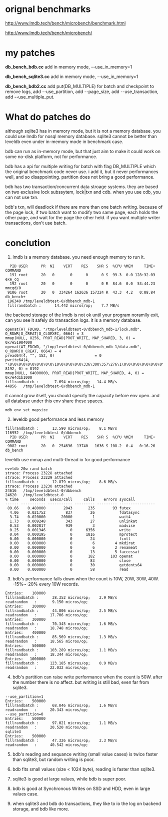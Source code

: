 # orignal benchmarks

http://www.lmdb.tech/bench/microbench/benchmark.html

http://www.lmdb.tech/bench/microbench/

# my patches
**db_bench_bdb.cc** add in memory mode, --use_in_memory=1

**db_bench_sqlite3.cc** add in memory mode, --use_in_memory=1

**db_bench_bdb2.cc** add put(DB_MULTIPLE) for batch and checkpoint to remove logs, add --use_partition, add --page_size, add --use_transaction, add --use_multiple_put.

# What do patches do
although sqlite3 has in memory mode, but it is not a memory database. you could use lmdb for nosql memory database. sqlite3 cannot be better than leveldb even under in-memory mode in benchmark case.

bdb can run as in-memory mode, but that just aim to make it could work on some no-disk platform, not for performance.

bdb has a api for multiple writing for batch with flag DB_MULTIPLE which the original benchmark code never use. i add it, but it never performances well, and so disappointing. partition does not bring a good performance.

bdb has two transaction/concurrent data stroage systems. they are based on two exclusive lock subssytem, lock|txn and cdb. when you use cdb, you can not use txn.

bdb's txn, will deadlock if there are more than one batch writing. because of the page lock, if two batch want to modify two same page, each holds the other page, and wait for the page the other held. if you want multiple writer transactions, don't use batch.

# conclution
1. lmdb is a memory database. you need enough memory to run it.
```
  PID USER      PR  NI    VIRT    RES    SHR S  %CPU %MEM     TIME+ COMMAND   
  191 root      20   0       0      0      0 S  99.3  0.0 128:32.03 exe_cq    
  192 root      20   0       0      0      0 R  84.6  0.0  53:44.23 mmcqd/0   
 9106 root      20   0  334264 162636 157324 R  43.3  4.2   0:08.84 db_bench+ 
 196340	/tmp/leveldbtest-0/dbbench_mdb-1
 fillrandbatch :      14.442 micros/op;    7.7 MB/s    
```
the backend storage of the lmdb is not ok until your program noramlly exit, can you see it safely do transaction logs. it is a memory database. 
```
openat(AT_FDCWD, "/tmp/leveldbtest-0/dbbench_mdb-1/lock.mdb", O_RDWR|O_CREAT|O_CLOEXEC, 0664) = 3
mmap(NULL, 8256, PROT_READ|PROT_WRITE, MAP_SHARED, 3, 0) = 0x7e51984000
openat(AT_FDCWD, "/tmp/leveldbtest-0/dbbench_mdb-1/data.mdb", O_RDWR|O_CREAT, 0664) = 4
pread64(4, "", 152, 0)                  = 0
pwrite64(4, "\0\0\0\0\0\0\0\0\0\0\10\0\0\0\0\0\336\300\357\276\1\0\0\0\0\0\0\0\0\0\0\0"..., 8192, 0) = 8192
mmap(NULL, 64000000, PROT_READ|PROT_WRITE, MAP_SHARED, 4, 0) = 0x7e4d1b1000
fillrandbatch :       7.694 micros/op;   14.4 MB/s   
44856	/tmp/leveldbtest-0/dbbench_mdb-1
```
it cannot grow itself, you should specify the capacity before env open. and all database under this env share these spaces.
```
mdb_env_set_mapsize
```
2. leveldb good performance and less memory
```
fillrandbatch :      13.590 micros/op;    8.1 MB/s    
116952	/tmp/leveldbtest-0/dbbench
  PID USER      PR  NI    VIRT    RES    SHR S  %CPU %MEM     TIME+ COMMAND   
 9082 root      20   0  254636  13740   1636 S 108.2  0.4   0:16.26 db_bench 
```
leveldb use mmap and multi-thread io for good performance
```
eveldb 20w rand batch
strace: Process 23228 attached
strace: Process 23229 attached                      
fillrandbatch :      12.879 micros/op;    8.6 MB/s   
strace: Process 23230 attached
24616	/tmp/leveldbtest-0/dbbench
24620	/tmp/leveldbtest-0
% time     seconds  usecs/call     calls    errors syscall
------ ----------- ----------- --------- --------- ----------------
 89.66    0.480000        2043       235        93 futex
  4.06    0.021752         837        26           fdatasync
  3.74    0.020000       20000         1           wait4
  1.73    0.009248         343        27           unlinkat
  0.53    0.002817         939         3           madvise
  0.25    0.001346           0      6356           write
  0.04    0.000195           0      1816           mprotect
  0.00    0.000000           0        24           fcntl
  0.00    0.000000           0         6         4 mkdirat
  0.00    0.000000           0         6         2 renameat
  0.00    0.000000           0        13         5 faccessat
  0.00    0.000000           0       182       103 openat
  0.00    0.000000           0        83           close
  0.00    0.000000           0        30           getdents64
  0.00    0.000000           0        58           read
```
3. bdb's performance falls down when the count is 10W, 20W, 30W, 40W. -15%~-20% every 10W records.
```
Entries:    100000
fillrandbatch :      38.352 micros/op;    2.9 MB/s   
readrandom   :       9.150 micros/op;   
Entries:    200000
fillrandbatch :      44.806 micros/op;    2.5 MB/s   
readrandom   :      17.706 micros/op;   
Entries:    300000
fillrandbatch :      70.345 micros/op;    1.6 MB/s   
readrandom   :      18.748 micros/op;     
Entries:    400000
fillrandbatch :      85.569 micros/op;    1.3 MB/s   
readrandom   :      18.565 micros/op;                
Entries:    500000
fillrandbatch :     103.289 micros/op;    1.1 MB/s   
readrandom   :      18.344 micros/op;                
Entries:   1000000
fillrandbatch :     123.185 micros/op;    0.9 MB/s 
readrandom   :      22.032 micros/op;  
```
4. bdb's partition can raise write performance when the count is 50W. after the number there is no affect. but writing is still bad, even far from sqlite3.
```
--use_partition=1
Entries:    500000
fillrandbatch :      68.046 micros/op;    1.6 MB/s   
readrandom   :      20.343 micros/op;  
--use_partition=0
Entries:    500000
fillrandbatch :      97.021 micros/op;    1.1 MB/s   
readrandom   :      20.520 micros/op;         
sqlite3
Entries:    500000
fillrandbatch :      47.326 micros/op;    2.3 MB/s   
readrandom   :      40.542 micros/op;  
```
5. bdb's reading and sequance writing (small value cases) is twice faster than sqlite3, but random writing is poor.

3. bdb fits small values (size < 1024 byte), reading is faster than sqlite3.

4. sqlite3 is good at large values, while bdb is super poor.

4. bdb is good at Synchronous Writes on SSD and HDD, even in large values case.

5. when sqlite3 and bdb do transactions, they like to io the log on backend storage, and bdb like more. 
